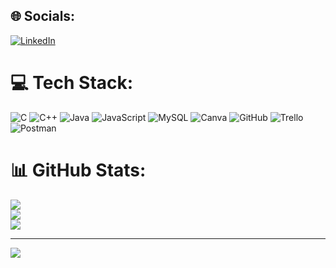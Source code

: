 
## 🌐 Socials:
[![LinkedIn](https://img.shields.io/badge/LinkedIn-%230077B5.svg?logo=linkedin&logoColor=white)](https://linkedin.com/in/tasnimkabiroishee) 

# 💻 Tech Stack:
![C](https://img.shields.io/badge/c-%2300599C.svg?style=for-the-badge&logo=c&logoColor=white) ![C++](https://img.shields.io/badge/c++-%2300599C.svg?style=for-the-badge&logo=c%2B%2B&logoColor=white) ![Java](https://img.shields.io/badge/java-%23ED8B00.svg?style=for-the-badge&logo=openjdk&logoColor=white) ![JavaScript](https://img.shields.io/badge/javascript-%23323330.svg?style=for-the-badge&logo=javascript&logoColor=%23F7DF1E) ![MySQL](https://img.shields.io/badge/mysql-4479A1.svg?style=for-the-badge&logo=mysql&logoColor=white) ![Canva](https://img.shields.io/badge/Canva-%2300C4CC.svg?style=for-the-badge&logo=Canva&logoColor=white) ![GitHub](https://img.shields.io/badge/github-%23121011.svg?style=for-the-badge&logo=github&logoColor=white) ![Trello](https://img.shields.io/badge/Trello-%23026AA7.svg?style=for-the-badge&logo=Trello&logoColor=white) ![Postman](https://img.shields.io/badge/Postman-FF6C37?style=for-the-badge&logo=postman&logoColor=white)
# 📊 GitHub Stats:
![](https://github-readme-stats.vercel.app/api?username=tasnimkabiroishee&theme=dark&hide_border=false&include_all_commits=false&count_private=false)<br/>
![](https://github-readme-streak-stats.herokuapp.com/?user=tasnimkabiroishee&theme=dark&hide_border=false)<br/>
![](https://github-readme-stats.vercel.app/api/top-langs/?username=tasnimkabiroishee&theme=dark&hide_border=false&include_all_commits=false&count_private=false&layout=compact)



---
[![](https://visitcount.itsvg.in/api?id=tasnimkabiroishee&icon=0&color=13)](https://visitcount.itsvg.in)

<!-- Proudly created with GPRM ( https://gprm.itsvg.in ) -->
